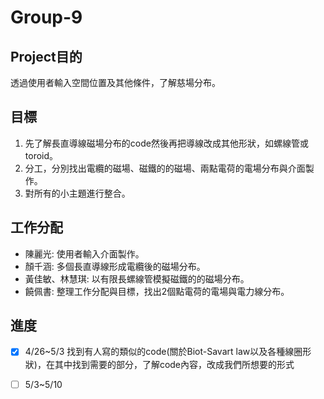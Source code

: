 # Group-9

## Project目的
透過使用者輸入空間位置及其他條件，了解慈場分布。

## 目標
1. 先了解長直導線磁場分布的code然後再把導線改成其他形狀，如螺線管或toroid。
2. 分工，分別找出電纜的磁場、磁鐵的的磁場、兩點電荷的電場分布與介面製作。
3. 對所有的小主題進行整合。

## 工作分配
- 陳麗光: 使用者輸入介面製作。
- 顏千涵: 多個長直導線形成電纜後的磁場分布。
- 黃佳敏、林慧琪: 以有限長螺線管模擬磁鐵的的磁場分布。
- 饒佩書: 整理工作分配與目標，找出2個點電荷的電場與電力線分布。

## 進度 
- [x] 4/26~5/3
找到有人寫的類似的code(關於Biot-Savart law以及各種線圈形狀)，在其中找到需要的部分，了解code內容，改成我們所想要的形式
- [ ] 5/3~5/10

